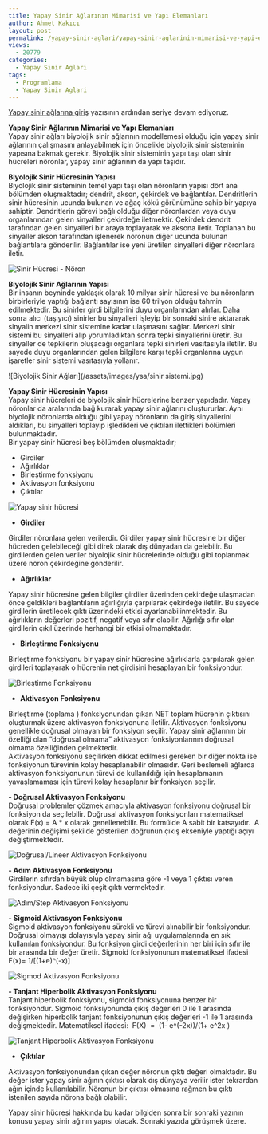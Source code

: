 ```yaml
---
title: Yapay Sinir Ağlarının Mimarisi ve Yapı Elemanları
author: Ahmet Kakıcı
layout: post
permalink: /yapay-sinir-aglari/yapay-sinir-aglarinin-mimarisi-ve-yapi-elemanlari/
views:
  - 20779
categories:
  - Yapay Sinir Aglari
tags:
  - Programlama
  - Yapay Sinir Aglari
---
```

<a href="https://ahmetkakici.github.io/yazilim/yapay-sinir-aglarina-giris/">Yapay sinir ağlarına giriş</a> yazısının ardından seriye devam ediyoruz.

**Yapay Sinir Ağlarının Mimarisi ve Yapı Elemanları**  
Yapay sinir ağları biyolojik sinir ağlarının modellemesi olduğu için yapay sinir ağlarının çalışmasını anlayabilmek için öncelikle biyolojik sinir sisteminin yapısına bakmak gerekir. Biyolojik sinir sisteminin yapı taşı olan sinir hücreleri nöronlar, yapay sinir ağlarının da yapı taşıdır.

<!--more-->

**Biyolojik Sinir Hücresinin Yapısı**  
Biyolojik sinir sisteminin temel yapı taşı olan nöronların yapısı dört ana bölümden oluşmaktadır; dendrit, akson, çekirdek ve bağlantılar. Dendritlerin sinir hücresinin ucunda bulunan ve ağaç kökü görünümüne sahip bir yapıya sahiptir. Dendritlerin görevi bağlı olduğu diğer nöronlardan veya duyu organlarından gelen sinyalleri çekirdeğe iletmektir. Çekirdek dendrit tarafından gelen sinyalleri bir araya toplayarak ve aksona iletir. Toplanan bu sinyaller akson tarafından işlenerek nöronun diğer ucunda bulunan bağlantılara gönderilir. Bağlantılar ise yeni üretilen sinyalleri diğer nöronlara iletir.  

![Sinir Hücresi - Nöron](/assets/images/ysa/noron.gif)


**Biyolojik Sinir Ağlarının Yapısı**  
Bir insanın beyninde yaklaşık olarak 10 milyar sinir hücresi ve bu nöronların birbirleriyle yaptığı bağlantı sayısının ise 60 trilyon olduğu tahmin edilmektedir. Bu sinirler girdi bilgilerini duyu organlarından alırlar. Daha sonra alıcı (taşıyıcı) sinirler bu sinyalleri işleyip bir sonraki sinire aktararak sinyalin merkezi sinir sistemine kadar ulaşmasını sağlar. Merkezi sinir sistemi bu sinyalleri alıp yorumladıktan sonra tepki sinyallerini üretir. Bu sinyaller de tepkilerin oluşacağı organlara tepki sinirleri vasıtasıyla iletilir. Bu sayede duyu organlarından gelen bilgilere karşı tepki organlarına uygun işaretler sinir sistemi vasıtasıyla yollanır.

![Biyolojik Sinir Ağları](/assets/images/ysa/sinir sistemi.jpg)
 

**Yapay Sinir Hücresinin Yapısı**  
Yapay sinir hücreleri de biyolojik sinir hücrelerine benzer yapıdadır. Yapay nöronlar da aralarında bağ kurarak yapay sinir ağlarını oluştururlar. Aynı biyolojik nöronlarda olduğu gibi yapay nöronların da giriş sinyallerini aldıkları, bu sinyalleri toplayıp işledikleri ve çıktıları ilettikleri bölümleri bulunmaktadır.  
Bir yapay sinir hücresi beş bölümden oluşmaktadır;

  * Girdiler
  * Ağırlıklar
  * Birleştirme fonksiyonu
  * Aktivasyon fonksiyonu
  * Çıktılar

![Yapay sinir hücresi](/assets/images/ysa/yapay-sinir-hucresi.jpg)

  * **Girdiler**

Girdiler nöronlara gelen verilerdir. Girdiler yapay sinir hücresine bir diğer hücreden gelebileceği gibi direk olarak dış dünyadan da gelebilir. Bu girdilerden gelen veriler biyolojik sinir hücrelerinde olduğu gibi toplanmak üzere nöron çekirdeğine gönderilir.

  * **Ağırlıklar**

Yapay sinir hücresine gelen bilgiler girdiler üzerinden çekirdeğe ulaşmadan önce geldikleri bağlantıların ağırlığıyla çarpılarak çekirdeğe iletilir. Bu sayede girdilerin üretilecek çıktı üzerindeki etkisi ayarlanabilinmektedir. Bu ağırlıkların değerleri pozitif, negatif veya sıfır olabilir. Ağırlığı sıfır olan girdilerin çıkıl üzerinde herhangi bir etkisi olmamaktadır.

  * **Birleştirme Fonksiyonu**

Birleştirme fonksiyonu bir yapay sinir hücresine ağırlıklarla çarpılarak gelen girdileri toplayarak o hücrenin net girdisini hesaplayan bir fonksiyondur.

![Birleştirme Fonksiyonu](/assets/images/ysa/birlestirme.jpg)

  * **Aktivasyon Fonksiyonu**

Birleştirme (toplama ) fonksiyonundan çıkan NET toplam hücrenin çıktısını oluşturmak üzere aktivasyon fonksiyonuna iletilir. Aktivasyon fonksiyonu genellikle doğrusal olmayan bir fonksiyon seçilir. Yapay sinir ağlarının bir özelliği olan “doğrusal olmama” aktivasyon fonksiyonlarının doğrusal olmama özelliğinden gelmektedir.  
Aktivasyon fonksiyonu seçilirken dikkat edilmesi gereken bir diğer nokta ise fonksiyonun türevinin kolay hesaplanabilir olmasıdır. Geri beslemeli ağlarda aktivasyon fonksiyonunun türevi de kullanıldığı için hesaplamanın yavaşlamaması için türevi kolay hesaplanır bir fonksiyon seçilir.

**- Doğrusal Aktivasyon Fonksiyonu**  
Doğrusal problemler çözmek amacıyla aktivasyon fonksiyonu doğrusal bir fonksiyon da seçilebilir. Doğrusal aktivasyon fonksiyonları matematiksel olarak F(x) = A * x olarak genellenebilir. Bu formülde A sabit bir katsayıdır.  A değerinin değişimi şekilde gösterilen doğrunun çıkış ekseniyle yaptığı açıyı değiştirmektedir.  

![Doğrusal/Lineer Aktivasyon Fonksiyonu](/assets/images/ysa/Lineer.jpg)

**- Adım Aktivasyon Fonksiyonu**  
Girdilerin sıfırdan büyük olup olmamasına göre -1 veya 1 çıktısı veren fonksiyondur. Sadece iki çeşit çıktı vermektedir.

![Adım/Step Aktivasyon Fonksiyonu](/assets/images/ysa/adim.jpg)


**- Sigmoid Aktivasyon Fonksiyonu**  
Sigmoid aktivasyon fonksiyonu sürekli ve türevi alınabilir bir fonksiyondur. Doğrusal olmayışı dolayısıyla yapay sinir ağı uygulamalarında en sık kullanılan fonksiyondur. Bu fonksiyon girdi değerlerinin her biri için sıfır ile bir arasında bir değer üretir. Sigmoid fonksiyonunun matematiksel ifadesi F(x)= 1/[(1+e)^(-x)]


![Sigmod Aktivasyon Fonksiyonu](/assets/images/ysa/Sigmod.jpg) 

**- Tanjant Hiperbolik Aktivasyon Fonksiyonu**  
Tanjant hiperbolik fonksiyonu, sigmoid fonksiyonuna benzer bir fonksiyondur. Sigmoid fonksiyonunda çıkış değerleri 0 ile 1 arasında değişirken hiperbolik tanjant fonksiyonunun çıkış değerleri -1 ile 1 arasında değişmektedir. Matematiksel ifadesi:  F(X)  =  (1- e^(-2x))/(1+ e^2x )

![Tanjant Hiperbolik Aktivasyon Fonksiyonu](/assets/images/ysa/tanh.jpg) 

  * **Çıktılar**

Aktivasyon fonksiyonundan çıkan değer nöronun çıktı değeri olmaktadır. Bu değer ister yapay sinir ağının çıktısı olarak dış dünyaya verilir ister tekrardan ağın içinde kullanılabilir. Nöronun bir çıktısı olmasına rağmen bu çıktı istenilen sayıda nörona bağlı olabilir.

Yapay sinir hücresi hakkında bu kadar bilgiden sonra bir sonraki yazının konusu yapay sinir ağının yapısı olacak. Sonraki yazıda görüşmek üzere.